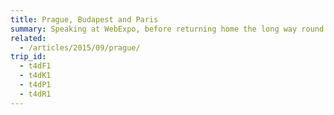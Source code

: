 ```yaml
---
title: Prague, Budapest and Paris
summary: Speaking at WebExpo, before returning home the long way round.
related:
  - /articles/2015/09/prague/
trip_id:
  - t4dF1
  - t4dK1
  - t4dP1
  - t4dR1
---
```

